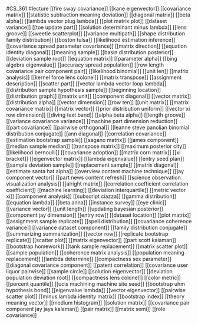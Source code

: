 #CS_361
#lecture
[[fire sway covariance]]
[[kane eigenvector]]
[[covariance matrix]]
[[statistic subtraction meaning deviation]]
[[diagonal matrix]]
[[beta alpha]]
[[lambda vector plug lambda]]
[[plot matrix plot]]
[[dataset variance]]
[[toe update part]]
[[solution determinant minus lambda]]
[[lens groove]]
[[sweetie scatterplot]]
[[variance multipath]]
[[shape distribution family distribution]]
[[boston tulsa]]
[[likelihood estimation inference]]
[[covariance spread parameter covariance]]
[[matrix direction]]
[[equation identity diagonal]]
[[meaning sample]]
[[basin distribution posterior]]
[[deviation sample root]]
[[equation matrix]]
[[parameter alpha]]
[[bing algebra eigenvalue]]
[[accuracy spread population]]
[[row length covariance pair component pair]]
[[likelihood binomial]]
[[unit len]]
[[matrix analysis]]
[[kernel force lens colonel]]
[[matrix transpose]]
[[assignment description]]
[[scatter part]]
[[vector lambda vector loop lambda]]
[[distribution sample hypothesis sample]]
[[beginning location]]
[[distribution graph]]
[[matrix unit]]
[[component diagonal]]
[[vector matrix]]
[[distribution alpha]]
[[vector dimension]]
[[row ten]]
[[unit matrix]]
[[matrix covariance matrix]]
[[matrix vector]]
[[prior distribution uniform]]
[[vector xi row dimension]]
[[diving text band]]
[[alpha beta alpha]]
[[length groove]]
[[variance covariance variance]]
[[machine part dimension reduction]]
[[part covariance]]
[[pairwise orthogonal]]
[[leanne steve panolian binomial distribution conjugate]]
[[ann diagonal]]
[[correlation covariance]]
[[estimation bootstrap sample]]
[[sagano matrix]]
[[james component]]
[[median sample median]]
[[transpose matrix]]
[[maximum posterior city]]
[[likelihood bernoulli]]
[[covariance adoption]]
[[matrix corn matrix]]
[[xi bracket]]
[[eigenvector matrix]]
[[lambda eigenvalue]]
[[entry seed plan]]
[[sample deviation sample]]
[[replacement sample]]
[[matrix diagonal]]
[[estimate santa hat alpha]]
[[overview content machine technique]]
[[jay component vector]]
[[part news content refresh]]
[[science observation visualization analysis]]
[[alright matrix]]
[[correlation coefficient correlation coefficient]]
[[machine learning]]
[[deviation interquartile]]
[[metric vector xi]]
[[component analysis]]
[[subscript ciazza]]
[[gamma distribution]]
[[equation lambda]]
[[beta anna]]
[[instance survey]]
[[eye clinic]]
[[variance vector]]
[[unit length]]
[[updating bayesian posterior]]
[[component jay dimension]]
[[entry row]]
[[dataset location]]
[[plot matrix]]
[[assignment sample replicate]]
[[spell distribution]]
[[covariance coherence variance]]
[[variance dataset component]]
[[family distribution conjugate]]
[[summarizing summarization]]
[[vector row]]
[[replicate bootstrap replicate]]
[[scatter plot]]
[[matrix eigenvector]]
[[part scott kalaman]]
[[bootstrap homework]]
[[tank sample replacement]]
[[matrix scatter plot]]
[[sample population]]
[[coherence matrix analysis]]
[[population meaning replacement]]
[[lambda determine]]
[[compactness sex parameter]]
[[diagonal covariance component]]
[[patent correlation]]
[[covariance user liquor pairwise]]
[[sample circle]]
[[solution eigenvector]]
[[deviation population deviation root]]
[[compactness lens colonel]]
[[color metric]]
[[percent quantile]]
[[ucis machining machine site seed]]
[[bootstrap uhm hypothesis bond]]
[[eigenvalue lambda]]
[[vector eigenvector]]
[[pairwise scatter plot]]
[[minus lambda identity matrix]]
[[bootstrap index]]
[[theory meaning vector]]
[[medium histogram]]
[[solution matrix]]
[[covariance pair component jay jays kalaman]]
[[pair matrix]]
[[matrix semi]]
[[role covariance]]
